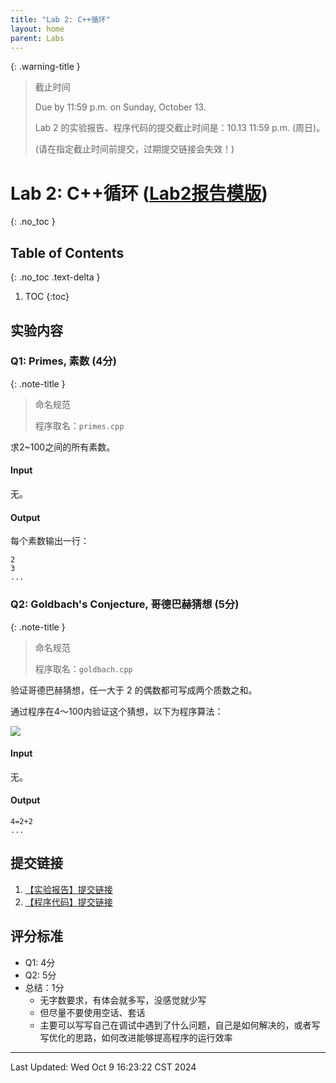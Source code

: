 ```yaml
---
title: "Lab 2: C++循环"
layout: home
parent: Labs
---
```


{: .warning-title }
> 截止时间
> 
> Due by 11:59 p.m. on Sunday, October 13.
> 
> Lab 2 的实验报告、程序代码的提交截止时间是：10.13 11:59 p.m. (周日)。
> 
> (请在指定截止时间前提交，过期提交链接会失效！)

# Lab 2: C++循环 ([Lab2报告模版](https://znas.cn/AppH5/share/?nid=KEYDEMJQGA2DCRKHGJBTS&code=6lX86Ttcl3LxvVEw0FgZfVkm2rB5Dm3aCzKm1UyyGo4qaVWQqOfzN6x5pIVXSjztIYi&mode=file&display=list))
{: .no_toc }

## Table of Contents
{: .no_toc .text-delta }

1. TOC
{:toc}

## 实验内容
### Q1: Primes, 素数 (4分)

{: .note-title }
> 命名规范
>
> 程序取名：`primes.cpp`

求2~100之间的所有素数。
#### Input

无。

#### Output

每个素数输出一行：

```
2
3
...
```

### Q2: Goldbach's Conjecture, 哥德巴赫猜想 (5分)

{: .note-title }
> 命名规范
>
> 程序取名：`goldbach.cpp`

验证哥德巴赫猜想，任一大于 2 的偶数都可写成两个质数之和。

通过程序在4～100内验证这个猜想，以下为程序算法：

![](lab2q2.png)
#### Input

无。
#### Output

```
4=2+2
...
```

## 提交链接

1. [【实验报告】提交链接](https://znas.cn/AppH5/share/collection?code=6lX86Ttcl3LxvVEw0FgZffocoQw0zlIYMF4TtWtJibUzNjVGIWxqeBsfNpF28xdk&nid=KEYDEMJQGA2DCRKHGJBTS&mode=file&display=list&type=3)
2. [【程序代码】提交链接](https://znas.cn/AppH5/share/collection?code=6lX86Ttcl3LxvVEw0FgZfTlm2DUDJUC9am2XKWpASm2RxDnnqQdm2m1nGrOsVcl2QEIfa&nid=KEYDEMJQGA2DCRKHGJBTS&mode=file&display=list&type=3)

## 评分标准

- Q1: 4分
- Q2: 5分
- 总结：1分
	- 无字数要求，有体会就多写，没感觉就少写
	- 但尽量不要使用空话、套话
	- 主要可以写写自己在调试中遇到了什么问题，自己是如何解决的，或者写写优化的思路，如何改进能够提高程序的运行效率

---

Last Updated: Wed Oct  9 16:23:22 CST 2024



